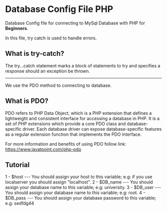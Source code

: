 # Database Config File PHP

Database Config file for connecting to MySql Database with PHP for <strong>Beginners</strong>.

In this file, try catch is used to handle errors.

## What is try-catch?

The try...catch statement marks a block of statements to try and specifies a response should an exception be thrown.

---------
We use the PDO method to connecting to database.

## What is PDO?
PDO refers to PHP Data Object, which is a PHP extension that defines a lightweight and consistent interface for accessing a database in PHP. It is a set of PHP extensions which provide a core PDO class and database-specific driver. Each database driver can expose database-specific features as a regular extension function that implements the PDO interface.

For more information and benefits of using PDO follow link: 
https://www.javatpoint.com/php-pdo

## Tutorial

1 - $host       --- You should assign your host to this variable; e.g: if you use localserver you should assign "localhost".
2 - $DB_name    --- You should assign your database name to this variable; e.g: university.
3 - $DB_user    --- You should assign your database name to this variable; e.g: root.
4 - $DB_pass    --- You should assign your database password to this variable; e.g: sedfdg44
